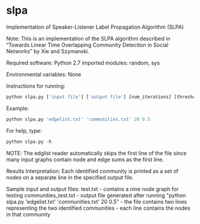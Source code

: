# slpa
Implementation of Speaker-Listener Label Propagation Algorithm (SLPA)

Note: This is an implementation of the SLPA algorithm described in “Towards Linear Time Overlapping Community Detection in Social Networks” by Xie and Szymanski.

Required software:
Python 2.7
imported modules: random, sys

Environmental variables:
None

Instructions for running:
```python 
python slpa.py ['input file'] ['output file'] [num_iterations] [threshold]
 ```
Example: 
```python
python slpa.py 'edgelist.txt' 'communities.txt' 20 0.5
```
For help, type: 
```python
python slpa.py -h
```
NOTE: The edglist reader automatically skips the first line of the file since many input
graphs contain node and edge sums as the first line.

Results Interpretation:
    Each identified community is printed as a set of nodes on a separate line in the specified output file.

Sample input and output files:
	test.txt - contains a nine node graph for testing
	communities_test.txt - output file generated after running "python slpa.py 'edgelist.txt' 'communities.txt' 20 0.5"
	                     - the file contains two lines representing the two identified communities
	                     - each line contains the nodes in that community



